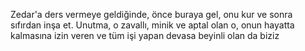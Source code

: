Zedar'a ders vermeye geldiğinde, önce buraya gel, onu kur ve sonra sıfırdan inşa et. Unutma, o zavallı, minik ve aptal olan o, onun hayatta kalmasına izin veren ve tüm işi yapan devasa beyinli olan da biziz
